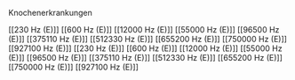 Knochenerkrankungen

[[230 Hz (E)]]
[[600 Hz (E)]]
[[12000 Hz (E)]]
[[55000 Hz (E)]]
[[96500 Hz (E)]]
[[375110 Hz (E)]]
[[512330 Hz (E)]]
[[655200 Hz (E)]]
[[750000 Hz (E)]]
[[927100 Hz (E)]]
[[230 Hz (E)]]
[[600 Hz (E)]]
[[12000 Hz (E)]]
[[55000 Hz (E)]]
[[96500 Hz (E)]]
[[375110 Hz (E)]]
[[512330 Hz (E)]]
[[655200 Hz (E)]]
[[750000 Hz (E)]]
[[927100 Hz (E)]]